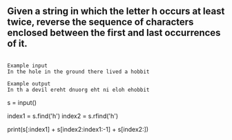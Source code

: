 ## Given a string in which the letter h occurs at least twice, reverse the sequence of characters enclosed between the first and last occurrences of it.

```

Example input
In the hole in the ground there lived a hobbit

Example output
In th a devil ereht dnuorg eht ni eloh ehobbit

```

s = input()

index1 = s.find('h')
index2 = s.rfind('h')


print(s[:index1] + s[index2:index1:-1] + s[index2:])
